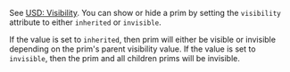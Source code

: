 See [USD: Visibility](https://openusd.org/release/glossary.html#usdglossary-visibility). You can show or hide a prim by setting the `visibility` attribute to either `inherited` or `invisible`.

If the value is set to `inherited`, then prim will either be visible or invisible depending on the prim's parent visibility value.
If the value is set to `invisible`, then the prim and all children prims will be invisible.
